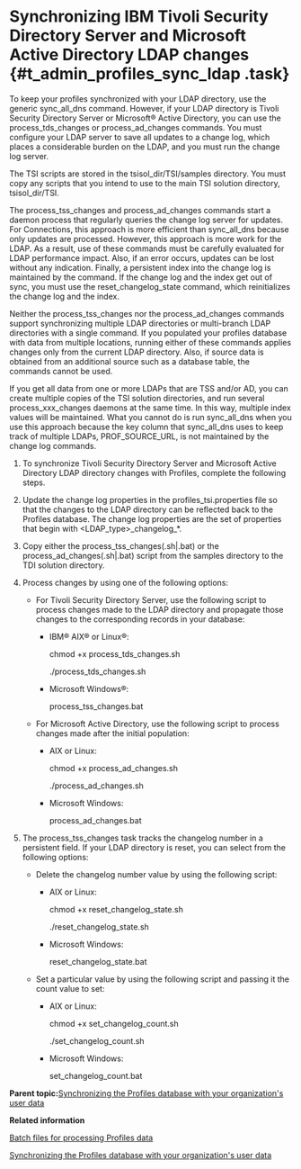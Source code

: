 # Synchronizing IBM Tivoli Security Directory Server and Microsoft Active Directory LDAP changes {#t_admin_profiles_sync_ldap .task}

To keep your profiles synchronized with your LDAP directory, use the generic sync\_all\_dns command. However, if your LDAP directory is Tivoli Security Directory Server or Microsoft® Active Directory, you can use the process\_tds\_changes or process\_ad\_changes commands. You must configure your LDAP server to save all updates to a change log, which places a considerable burden on the LDAP, and you must run the change log server.

The TSI scripts are stored in the tsisol\_dir/TSI/samples directory. You must copy any scripts that you intend to use to the main TSI solution directory, tsisol\_dir/TSI.

The process\_tss\_changes and process\_ad\_changes commands start a daemon process that regularly queries the change log server for updates. For Connections, this approach is more efficient than sync\_all\_dns because only updates are processed. However, this approach is more work for the LDAP. As a result, use of these commands must be carefully evaluated for LDAP performance impact. Also, if an error occurs, updates can be lost without any indication. Finally, a persistent index into the change log is maintained by the command. If the change log and the index get out of sync, you must use the reset\_changelog\_state command, which reinitializes the change log and the index.

Neither the process\_tss\_changes nor the process\_ad\_changes commands support synchronizing multiple LDAP directories or multi-branch LDAP directories with a single command. If you populated your profiles database with data from multiple locations, running either of these commands applies changes only from the current LDAP directory. Also, if source data is obtained from an additional source such as a database table, the commands cannot be used.

If you get all data from one or more LDAPs that are TSS and/or AD, you can create multiple copies of the TSI solution directories, and run several process\_xxx\_changes daemons at the same time. In this way, multiple index values will be maintained. What you cannot do is run sync\_all\_dns when you use this approach because the key column that sync\_all\_dns uses to keep track of multiple LDAPs, PROF\_SOURCE\_URL, is not maintained by the change log commands.

1.  To synchronize Tivoli Security Directory Server and Microsoft Active Directory LDAP directory changes with Profiles, complete the following steps.
2.  Update the change log properties in the profiles\_tsi.properties file so that the changes to the LDAP directory can be reflected back to the Profiles database. The change log properties are the set of properties that begin with <LDAP\_type\>\_changelog\_\*.

3.  Copy either the process\_tss\_changes\(.sh\|.bat\) or the process\_ad\_changes\(.sh\|.bat\) script from the samples directory to the TDI solution directory.

4.  Process changes by using one of the following options:

    -   For Tivoli Security Directory Server, use the following script to process changes made to the LDAP directory and propagate those changes to the corresponding records in your database:
        -   IBM® AIX® or Linux®:

            chmod +x process\_tds\_changes.sh

            ./process\_tds\_changes.sh

        -   Microsoft Windows®:

            process\_tss\_changes.bat

    -   For Microsoft Active Directory, use the following script to process changes made after the initial population:
        -   AIX or Linux:

            chmod +x process\_ad\_changes.sh

            ./process\_ad\_changes.sh

        -   Microsoft Windows:

            process\_ad\_changes.bat

5.  The process\_tss\_changes task tracks the changelog number in a persistent field. If your LDAP directory is reset, you can select from the following options:

    -   Delete the changelog number value by using the following script:
        -   AIX or Linux:

            chmod +x reset\_changelog\_state.sh

            ./reset\_changelog\_state.sh

        -   Microsoft Windows:

            reset\_changelog\_state.bat

    -   Set a particular value by using the following script and passing it the count value to set:
        -   AIX or Linux:

            chmod +x set\_changelog\_count.sh

            ./set\_changelog\_count.sh

        -   Microsoft Windows:

            set\_changelog\_count.bat


**Parent topic:**[Synchronizing the Profiles database with your organization's user data](../admin/t_admin_profiles_sync_ldap.md)

**Related information**  


[Batch files for processing Profiles data](../install/r_TDI_batch_files.md)

[Synchronizing the Profiles database with your organization's user data](../admin/t_admin_profiles_sync_ldap.md)

